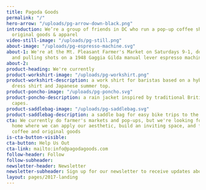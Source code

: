 ```yaml
---
title: Pagoda Goods
permalink: "/"
hero-arrow: "/uploads/pg-arrow-down-black.png"
introduction: We’re a group of friends in DC who run a pop-up coffee shop and design
  original goods & apparel
video-still-image: "/uploads/pg-still.png"
about-image: "/uploads/pg-espresso-machine.svg"
about-1: We're at the Mt. Pleasant Farmer's Market on Saturdays 9-1, doing pour over
  and pulling shots on a 1948 Gaggia Gilda manual lever espresso machine that we restored
about-2: 
product-heading: We're currently
product-workshirt-image: "/uploads/pg-workshirt.png"
product-workshirt-description: a work shirt for baristas based on a hybrid Western
  dress shirt and Japanese summer top.
product-poncho-image: "/uploads/pg-poncho.svg"
product-poncho-description: a rain jacket inspired by traditional British cycling
  capes.
product-saddlebag-image: "/uploads/pg-saddlebag.svg"
product-saddlebag-description: a saddle bag for easy bike trips to the corner store.
cta: We currently do farmer's markets and pop-ups, but we're looking for a permanent
  home where we can apply our aesthetic, build an inviting space, and focus on quality
  coffee and original goods
is-cta-button-visible: 
cta-button: Help Us Out
cta-link: mailto:info@pagodagoods.com
follow-header: Follow
follow-subheader: 
newsletter-header: Newsletter
newsletter-subheader: Sign up for our newsletter to receive updates about our shop
layout: pages/2017-landing
---
```


